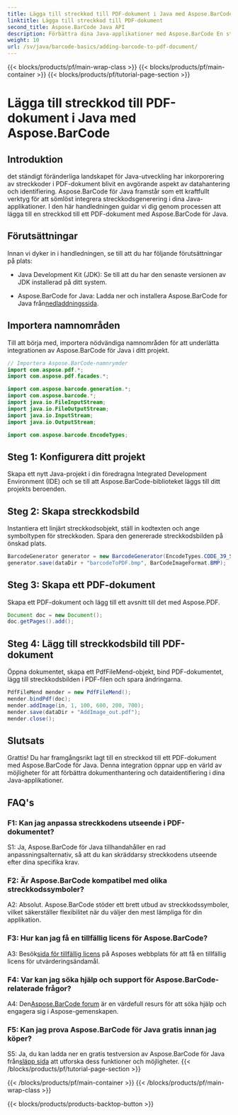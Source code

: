 ```yaml
---
title: Lägga till streckkod till PDF-dokument i Java med Aspose.BarCode
linktitle: Lägga till streckkod till PDF-dokument
second_title: Aspose.BarCode Java API
description: Förbättra dina Java-applikationer med Aspose.BarCode En steg-för-steg-guide för att lägga till streckkoder till PDF-dokument.
weight: 10
url: /sv/java/barcode-basics/adding-barcode-to-pdf-document/
---
```


{{< blocks/products/pf/main-wrap-class >}}
{{< blocks/products/pf/main-container >}}
{{< blocks/products/pf/tutorial-page-section >}}

# Lägga till streckkod till PDF-dokument i Java med Aspose.BarCode

## Introduktion

det ständigt föränderliga landskapet för Java-utveckling har inkorporering av streckkoder i PDF-dokument blivit en avgörande aspekt av datahantering och identifiering. Aspose.BarCode för Java framstår som ett kraftfullt verktyg för att sömlöst integrera streckkodsgenerering i dina Java-applikationer. I den här handledningen guidar vi dig genom processen att lägga till en streckkod till ett PDF-dokument med Aspose.BarCode för Java.

## Förutsättningar

Innan vi dyker in i handledningen, se till att du har följande förutsättningar på plats:

- Java Development Kit (JDK): Se till att du har den senaste versionen av JDK installerad på ditt system.

-  Aspose.BarCode for Java: Ladda ner och installera Aspose.BarCode for Java från[nedladdningssida](https://releases.aspose.com/barcode/java/).

## Importera namnområden

Till att börja med, importera nödvändiga namnområden för att underlätta integrationen av Aspose.BarCode för Java i ditt projekt.

```java
// Importera Aspose.BarCode-namnrymder
import com.aspose.pdf.*;
import com.aspose.pdf.facades.*;

import com.aspose.barcode.generation.*;
import com.aspose.barcode.*;
import java.io.FileInputStream;
import java.io.FileOutputStream;
import java.io.InputStream;
import java.io.OutputStream;

import com.aspose.barcode.EncodeTypes;
```

## Steg 1: Konfigurera ditt projekt

Skapa ett nytt Java-projekt i din föredragna Integrated Development Environment (IDE) och se till att Aspose.BarCode-biblioteket läggs till ditt projekts beroenden.

## Steg 2: Skapa streckkodsbild

Instantiera ett linjärt streckkodsobjekt, ställ in kodtexten och ange symboltypen för streckkoden. Spara den genererade streckkodsbilden på önskad plats.

```java
BarcodeGenerator generator = new BarcodeGenerator(EncodeTypes.CODE_39_STANDARD, "1234567");
generator.save(dataDir + "barcodeToPDF.bmp", BarCodeImageFormat.BMP);
```

## Steg 3: Skapa ett PDF-dokument

Skapa ett PDF-dokument och lägg till ett avsnitt till det med Aspose.PDF.

```java
Document doc = new Document();
doc.getPages().add();
```

## Steg 4: Lägg till streckkodsbild till PDF-dokument

Öppna dokumentet, skapa ett PdfFileMend-objekt, bind PDF-dokumentet, lägg till streckkodsbilden i PDF-filen och spara ändringarna.

```java
PdfFileMend mender = new PdfFileMend();
mender.bindPdf(doc);
mender.addImage(in, 1, 100, 600, 200, 700);
mender.save(dataDir + "AddImage_out.pdf");
mender.close();
```

## Slutsats

Grattis! Du har framgångsrikt lagt till en streckkod till ett PDF-dokument med Aspose.BarCode för Java. Denna integration öppnar upp en värld av möjligheter för att förbättra dokumenthantering och dataidentifiering i dina Java-applikationer.

## FAQ's

### F1: Kan jag anpassa streckkodens utseende i PDF-dokumentet?

S1: Ja, Aspose.BarCode för Java tillhandahåller en rad anpassningsalternativ, så att du kan skräddarsy streckkodens utseende efter dina specifika krav.

### F2: Är Aspose.BarCode kompatibel med olika streckkodssymboler?

A2: Absolut. Aspose.BarCode stöder ett brett utbud av streckkodssymboler, vilket säkerställer flexibilitet när du väljer den mest lämpliga för din applikation.

### F3: Hur kan jag få en tillfällig licens för Aspose.BarCode?

 A3: Besök[sida för tillfällig licens](https://purchase.aspose.com/temporary-license/) på Asposes webbplats för att få en tillfällig licens för utvärderingsändamål.

### F4: Var kan jag söka hjälp och support för Aspose.BarCode-relaterade frågor?

 A4: Den[Aspose.BarCode forum](https://forum.aspose.com/c/barcode/13) är en värdefull resurs för att söka hjälp och engagera sig i Aspose-gemenskapen.

### F5: Kan jag prova Aspose.BarCode för Java gratis innan jag köper?

 S5: Ja, du kan ladda ner en gratis testversion av Aspose.BarCode för Java från[släpp sida](https://releases.aspose.com/) att utforska dess funktioner och möjligheter.
{{< /blocks/products/pf/tutorial-page-section >}}

{{< /blocks/products/pf/main-container >}}
{{< /blocks/products/pf/main-wrap-class >}}

{{< blocks/products/products-backtop-button >}}
